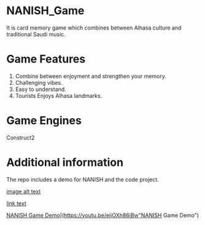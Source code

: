 # NANISH_Game

It is card memory game which combines between Alhasa culture and traditional Saudi music.

# Game Features
1. Combine between enjoyment and strengthen your memory.
2. Challenging vibes.
3. Easy to understand.
4. Tourists Enjoys Alhasa landmarks.

# Game Engines
Construct2

# Additional information
The repo includes a demo for NANISH and the code project.

[image alt text](https://youtu.be/ejiOXh86iBw)

[link text](https://youtu.be/ejiOXh86iBw "NANISH Game Demo")

[NANISH Game Demo](https://youtu.be/ejiOXh86iBw)](https://youtu.be/ejiOXh86iBw"NANISH Game Demo")
